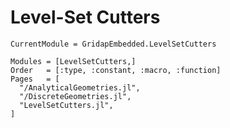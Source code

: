 
# Level-Set Cutters

```@meta
CurrentModule = GridapEmbedded.LevelSetCutters
```

```@autodocs
Modules = [LevelSetCutters,]
Order   = [:type, :constant, :macro, :function]
Pages   = [
  "/AnalyticalGeometries.jl",
  "/DiscreteGeometries.jl",
  "LevelSetCutters.jl", 
]
```
